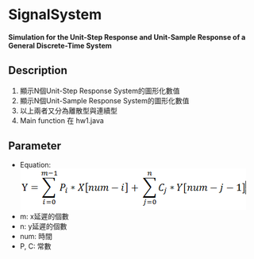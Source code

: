 SignalSystem
===
#### Simulation for the Unit-Step Response and Unit-Sample Response of a General Discrete-Time System 

Description
---
1. 顯示N個Unit-Step Response System的圖形化數值
2. 顯示N個Unit-Sample Response System的圖形化數值
3. 以上兩者又分為離散型與連續型
4. Main function 在 hw1.java

Parameter
---
- Equation:![](https://github.com/guiruli08650129/NUTN-Course/blob/master/SignalSystem/HW1/equation.png)
- m: x延遲的個數
- n: y延遲的個數
- num: 時間
- P, C: 常數


